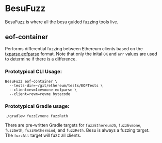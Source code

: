 # BesuFuzz

BesuFuzz is where all the besu guided fuzzing tools live.

## eof-container

Performs differential fuzzing between Ethereum clients based on
the [txparse eofparse](https://github.com/holiman/txparse/blob/main/README.md#eof-parser-eofparse)
format. Note that only the inital `OK` and `err` values are used to determine if
there is a difference.

### Prototypical CLI Usage:

```shell
BesuFuzz eof-container \
  --tests-dir=~/git/ethereum/tests/EOFTests \
  --client=evm1=evmone-eofparse \
  --client=revm=revme bytecode
```

### Prototypical Gradle usage:

```shell
./gradlew fuzzEvmone fuzzReth
```

There are pre-written Gradle targets for `fuzzEthereumJS`, `fuzzEvmone`,
`fuzzGeth`, `fuzzNethermind`, and `fuzzReth`. Besu is always a fuzzing target.
The `fuzzAll` target will fuzz all clients.